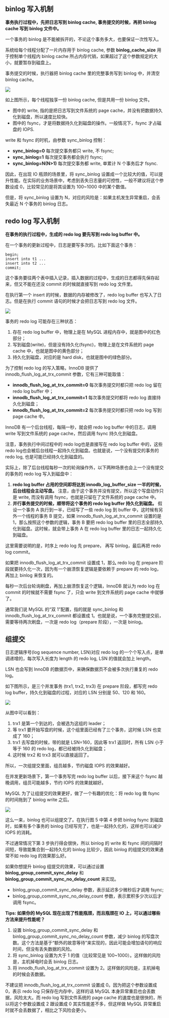 ## binlog 写入机制

**事务执行过程中，先把日志写到 binlog cache, 事务提交的时候，再把 binlog cache 写到 binlog 文件中。**

一个事务的 binlog 是不能被拆开的，不论这个事务多大，也要保证一次性写入。

系统给每个线程分配了一片内存用于 binlog cache, 参数 **binlog_cache_size** 用于控制单个线程内 binlog cache 所占内存代销，如果超过了这个参数规定的大小，就要暂存到磁盘上。

事务提交的时候，执行器把 binlog cache 里的完整事务写到 binlog 中，并清空 binlog cache。

![](https://tva1.sinaimg.cn/large/006tNbRwgy1gaw3mnuvhpj30vq0ksaev.jpg)

如上图所示，每个线程独享一份 binlog cache, 但是共用一份 binlog 文件。

- 图中的 write, 指的是把日志写到文件系统的 page cache，并没有把数据持久化到磁盘，所以速度比较快。
- 图中的 fsync，才是将数据持久化到磁盘的操作。一般情况下，fsync 才占磁盘的 IOPS.

write 和 fsync 的时机，由参数 sync_binlog 控制：

- **sync_binlog=0** 每次提交事务都只 write, 不 fsync;
- **sync_binlog=1** 每次提交事务都会执行 fsync;
- **sync_binlog=N(N>1)** 每次提交事务都 write, 单累计 N 个事务后才 fsync.

因此，在出现 IO 瓶颈的场景里，将 sync_binlog 设置成一个比较大的值，可以提升性能。在实际的业务场景中，考虑到丢失日志量的可控性，一般不建议将这个参数设成 0，比较常见的是将其设置为 100~1000 中的某个数值。

但是，将 sync_binlog 设置为 N，对应的风险是：如果主机发生异常重启，会丢失最近 N 个事务的 binlog 日志。



## redo log 写入机制

**在事务的执行过程中，生成的 redo log 要先写到 redo log buffer 中。**

在一个事务的更新过程中，日志是要写多次的。比如下面这个事务：

```mysql
begin;
insert into t1 ...
insert into t2 ...
commit;
```

这个事务要往两个表中插入记录，插入数据的过程中，生成的日志都得先保存起来，但又不能在还没 commit 的时候就直接写到 redo log 文件里。

在执行第一个 insert 的时候，数据的内存被修改了，redo log buffer 也写入了日志。但是在执行 commit 语句的时候才会把日志写到 redo log 文件。

![](https://tva1.sinaimg.cn/large/006tNbRwgy1gaw49v0qmoj30vq0hrmyi.jpg)

事务的 redo log 可能存在三种状态：

1. 存在 redo log buffer 中，物理上是在 MySQL 进程内存中，就是图中的红色部分；
2. 写到磁盘(write)，但是没有持久化(fsync)，物理上是在文件系统的 page cache 中，也就是图中的黄色部分；
3. 持久化到磁盘，对应的是 hard disk，也就是图中的绿色部分。

为了控制 redo log 的写入策略，InnoDB 提供了 innodb_flush_log_at_trx_commit 参数，它有三种可能取值：

- **innodb_flush_log_at_trx_commit=0** 每次事务提交时都只把 redo log 留在 redo log buffer 中；
- **innodb_flush_log_at_trx_commit=1** 每次事务提交时都将 redo log 直接持久化到磁盘；
- **innodb_flush_log_at_trx_commit=2** 每次事务提交时都只把 redo log 写到 page cache 中。

InnoDB 有一个后台线程，每隔一秒，就会把 redo log buffer 中的日志，调用 write 写到文件系统的 page cache，然后调用 fsync 持久化到磁盘。

注意，事务执行中间过程中的 redo log也是直接写在 redo log buffer 中的，这些 redo log也会被后台线程一起持久化到磁盘。也就是说，一个没有提交的事务的 redo log, 也是可能已经持久化到磁盘的。

实际上，除了后台线程每秒一次的轮询操作外，以下两种场景也会上一个没有提交的事务的 redo log 写入到磁盘中：

1. **redo log buffer 占用的空间即将达到 innodb_log_buffer_size 一半的时候，后台线程会主动写盘。** 注意，由于这个事务并没有提交，所以这个写盘动作只是 write, 而没有调用 fsync，也就是只留在了文件系统的 page cache 中。
2. **并行事务提交的时候，顺带将这个事务的 redo log buffer 持久化到磁盘。** 假设一个事务 A 执行到一半，已经写了一些 redo log 到 buffer 中，这时候有另外一个线程的事务 B 提交，如果 innodb_flush_log_at_trx_commit 设置的是 1，那么按照这个参数的逻辑，事务 B 要把 redo log buffer 里的日志全部持久化到磁盘。这时候，就会带上事务 A 在 redo log buffer 里的日志一起持久化到磁盘。

这里需要说明的是，时序上 redo log 先 prepare， 再写 binlog，最后再把 redo log commit。

如果把 innodb_flush_log_at_trx_commit 设置成 1，那么 redo log 在 prepare 阶段就要持久化一次，因为有一个崩溃恢复逻辑是要依赖于 prepare 的 redo log，再加上 binlog 来恢复的。

每秒一次后台轮询刷盘，再加上崩溃恢复这个逻辑，InnoDB 就认为 redo log 在 commit 的时候就不需要 fsync 了，只会 write 到文件系统的 page cache 中就够了。

通常我们说 MySQL 的“双 1”配置，指的就是 sync_binlog 和 innodb_flush_log_at_trx_commit 都设置成 1。也就是说，一个事务完整提交前，需要等待两次刷盘，一次是 redo log（prepare 阶段），一次是 binlog。

## 组提交

日志逻辑序号(log sequence number, LSN)对应 redo log 的一个个写入点，是单调递增的，每次写入长度为 length 的 redo log, LSN 的值就会加上 length。

LSN 也会写到 InnoDB 的数据页中，来确保数据页不会被多次执行重复的 redo log。

如下图所示，是三个并发事务 (trx1, trx2, trx3) 在 prepare 阶段，都写完 redo log buffer，持久化到磁盘的过程，对应的 LSN 分别是 50、120 和 160。

![](https://tva1.sinaimg.cn/large/006tNbRwgy1gaw5h86hbnj30u01l1qcp.jpg)

从图中可以看到：

1. trx1 是第一个到达的，会被选为这组的 leader；
2. 等 trx1 要开始写盘的时候，这个组里面已经有了三个事务，这时候 LSN 也变成了 160；
3. trx1 去写盘的时候，带的就是 LSN=160，因此等 trx1 返回时，所有 LSN 小于等于 160 的 redo log，都已经被持久化到磁盘；
4. 这时候 trx2 和 trx3 就可以直接返回了。

所以，一次组提交里面，组员越多，节约磁盘 IOPS 的效果越好。

在并发更新场景下，第一个事务写完 redo log buffer 以后，接下来这个 fsync 越晚调用，组员可能越多，节约 IOPS 的效果就越好。

MySQL 为了让组提交的效果更好，做了一个有趣的优化：将 redo log 做 fsync 的时间拖到了 binlog write 之后。

![](https://tva1.sinaimg.cn/large/006tNbRwgy1gaw5xfj5imj30u013zdkz.jpg)

这么一来，binlog 也可以组提交了。在执行图 5 中第 4 步把 binlog fsync 到磁盘时，如果有多个事务的 binlog 已经写完了，也是一起持久化的，这样也可以减少 IOPS 的消耗。

不过通常情况下第 3 步执行得会很快，所以 binlog 的 write 和 fsync 间的间隔时间短，导致能集合到一起持久化的 binlog 比较少，因此 binlog 的组提交的效果通常不如 redo log 的效果那么好。

如果你想提升 binlog 组提交的效果，可以通过设置 **binlog_group_commit_sync_delay** 和 **binlog_group_commit_sync_no_delay_count** 来实现。

- binlog_group_commit_sync_delay 参数，表示延迟多少微秒后才调用 fsync;
- binlog_group_commit_sync_no_delay_count 参数，表示累积多少次以后才调用 fsync。



**Tips: 如果你的 MySQL 现在出现了性能瓶颈，而且瓶颈在 IO 上，可以通过哪些方法来提升性能呢？**

1. 设置 binlog_group_commit_sync_delay 和 binlog_group_commit_sync_no_delay_count 参数，减少 binlog 的写盘次数。这个方法是基于“额外的故意等待”来实现的，因此可能会增加语句的响应时间，但没有丢失数据的风险。
2. 将 sync_binlog 设置为大于 1 的值（比较常见是 100~1000）。这样做的风险是，主机掉电时会丢 binlog 日志。
3. 将 innodb_flush_log_at_trx_commit 设置为 2。这样做的风险是，主机掉电的时候会丢数据。

不建议把 innodb_flush_log_at_trx_commit 设置成 0。因为把这个参数设置成 0，表示 redo log 只保存在内存中，这样的话 MySQL 本身异常重启也会丢数据，风险太大。而 redo log 写到文件系统的 page cache 的速度也是很快的，所以将这个参数设置成 2 跟设置成 0 其实性能差不多，但这样做 MySQL 异常重启时就不会丢数据了，相比之下风险会更小。
